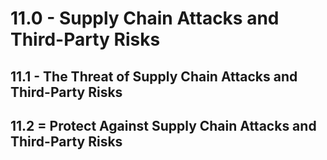 # 11.0 - Supply Chain Attacks and Third-Party Risks

## 11.1 - The Threat of Supply Chain Attacks and Third-Party Risks

## 11.2 = Protect Against Supply Chain Attacks and Third-Party Risks
